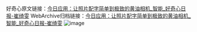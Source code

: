 好奇心原文链接：[今日应用：让照片配字简单到极致的黄油相机_智能_好奇心日报-崔绮雯](https://www.qdaily.com/articles/5171.html)
WebArchive归档链接：[今日应用：让照片配字简单到极致的黄油相机_智能_好奇心日报-崔绮雯](http://web.archive.org/web/20170610181300/http://www.qdaily.com:80/articles/5171.html)
![image](http://ww3.sinaimg.cn/large/007d5XDply1g3wgjcymmpj30u040pe74)